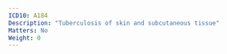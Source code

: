 ```yaml
---
ICD10: A184
Description: "Tuberculosis of skin and subcutaneous tissue"
Matters: No
Weight: 0
---
```


